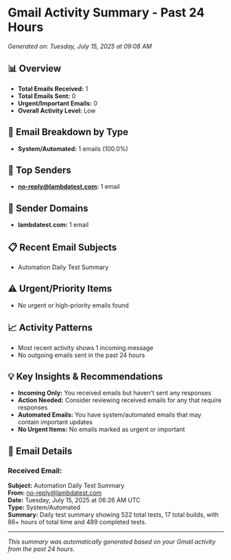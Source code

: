 # Gmail Activity Summary - Past 24 Hours
*Generated on: Tuesday, July 15, 2025 at 09:08 AM*

## 📊 Overview
- **Total Emails Received:** 1
- **Total Emails Sent:** 0
- **Urgent/Important Emails:** 0
- **Overall Activity Level:** Low

## 📧 Email Breakdown by Type
- **System/Automated:** 1 emails (100.0%)

## 👥 Top Senders
- **no-reply@lambdatest.com:** 1 email

## 🏢 Sender Domains
- **lambdatest.com:** 1 email

## 📋 Recent Email Subjects
- Automation Daily Test Summary

## ⚠️ Urgent/Priority Items
- No urgent or high-priority emails found

## 📈 Activity Patterns
- Most recent activity shows 1 incoming message
- No outgoing emails sent in the past 24 hours

## 💡 Key Insights & Recommendations
- **Incoming Only:** You received emails but haven't sent any responses
- **Action Needed:** Consider reviewing received emails for any that require responses
- **Automated Emails:** You have system/automated emails that may contain important updates
- **No Urgent Items:** No emails marked as urgent or important

## 📄 Email Details

### Received Email:
**Subject:** Automation Daily Test Summary  
**From:** no-reply@lambdatest.com  
**Date:** Tuesday, July 15, 2025 at 06:26 AM UTC  
**Type:** System/Automated  
**Summary:** Daily test summary showing 522 total tests, 17 total builds, with 86+ hours of total time and 489 completed tests.

---
*This summary was automatically generated based on your Gmail activity from the past 24 hours.*